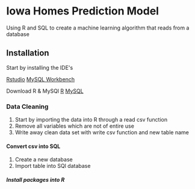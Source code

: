 # Iowa Homes Prediction Model
Using R and SQL to create a machine learning algorithm that reads from a database

## Installation 
Start by installing the IDE's

[Rstudio](https://www.rstudio.com/products/rstudio/download/)
[MySQL Workbench](https://dev.mysql.com/downloads/workbench/)

Download R & MySQl
[R](https://cran.r-project.org/bin/windows/base/)
[MySQL](https://www.mysql.com/downloads/)

### Data Cleaning
1. Start by importing the data into R through a read csv function
2. Remove all variables which are not of entire use
3. Write away clean data set with write csv function and new table name

#### Convert csv into SQL
1. Create a new database
2. Import table into SQl database

##### Install packages into R
